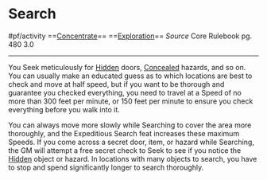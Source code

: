 
# Search
#pf/activity 
==[Concentrate](../Traits/Concentrate.md)== ==[Exploration](../Traits/Exploration.md)==
*Source* Core Rulebook pg. 480 3.0

---
You Seek meticulously for [Hidden](../Conditions/Hidden.md) doors, [Concealed](../Conditions/Concealed.md) hazards, and so on. You can usually make an educated guess as to which locations are best to check and move at half speed, but if you want to be thorough and guarantee you checked everything, you need to travel at a Speed of no more than 300 feet per minute, or 150 feet per minute to ensure you check everything before you walk into it.

You can always move more slowly while Searching to cover the area more thoroughly, and the Expeditious Search feat increases these maximum Speeds. If you come across a secret door, item, or hazard while Searching, the GM will attempt a free secret check to Seek to see if you notice the [Hidden](../Conditions/Hidden.md) object or hazard. In locations with many objects to search, you have to stop and spend significantly longer to search thoroughly.